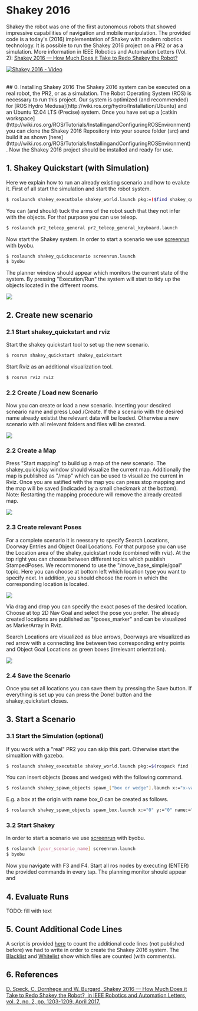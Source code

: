 # Shakey 2016
Shakey the robot was one of the first autonomous robots that showed impressive capabilities of navigation and mobile manipulation. The provided code is a today's (2016) implementation of Shakey with modern robotics technology. It is possible to run the Shakey 2016 project on a PR2 or as a simulation. More information in IEEE Robotics and Automation Letters (Vol. 2):  [Shakey 2016 — How Much Does it Take to Redo Shakey the Robot?](http://ieeexplore.ieee.org/stamp/stamp.jsp?tp=&arnumber=7847341&isnumber=7797562)

[![Shakey 2016 - Video](images/youtube.png?raw=true)](https://www.youtube.com/watch?v=wKOCdZT4GXM&feature=youtu.be)

<br>
## 0. Installing Shakey 2016
The Shakey 2016 system can be executed on a real robot, the PR2, or as a simulation. The Robot Operating System (ROS) is necessary to run this project. Our system is optimized (and recommended) for [ROS Hydro Medusa](http://wiki.ros.org/hydro/Installation/Ubuntu) and an Ubuntu 12.04 LTS (Precise) system. Once you have set up a [catkin workspace](http://wiki.ros.org/ROS/Tutorials/InstallingandConfiguringROSEnvironment) you can clone the Shakey 2016 Repository into your source folder (src) and build it as shown [here](http://wiki.ros.org/ROS/Tutorials/InstallingandConfiguringROSEnvironment). Now the Shakey 2016 project should be installed and ready for use.

## 1. Shakey Quickstart (with Simulation)
Here we explain how to run an already existing scenario and how to evalute it. First of all start the simulation and start the robot system.
```sh
$ roslaunch shakey_executbale shakey_world.launch pkg:=($find shakey_quickscenario) &
```
You can (and should) tuck the arms of the robot such that they not infer with the objects. For that purpose you can use teleop.

```sh
$ roslaunch pr2_teleop_general pr2_teleop_general_keyboard.launch
```

Now start the Shakey system. In order to start a scenario we use [screenrun](http://wiki.ros.org/screenrun) with byobu.
```sh
$ roslaunch shakey_quickscenario screenrun.launch
$ byobu
```
The planner window should appear which monitors the current state of the system.
By pressing "Execution/Run" the system will start to tidy up the objects located in the different rooms.

![](images/planner.png?raw=true)


## 2. Create new scenario
### 2.1 Start shakey_quickstart and rviz
Start the shakey quickstart tool to set up the new scenario.
```sh
$ rosrun shakey_quickstart shakey_quickstart
```
Start Rviz as an additional visualization tool.
```sh
$ rosrun rviz rviz
```

### 2.2 Create / Load new Scenario
Now you can create or load a new scenario. Inserting your descired scneario name and press Load /Create. If the a scenario with the desired name already existist the relevant data will be loaded. Otherwise a new scenario with all relevant folders and files will be created.

![](images/scenario.jpg?raw=true)

### 2.2 Create a Map

Press "Start mapping" to build up a map of the new scenario. The shakey_quickplay window should visualize the current map. Additionally the map is published as "/map" which can be used to visualize the current in Rviz. Once you are satified with the map you can press stop mapping and the map will be saved (indicaded by a small checkmark at the bottom). Note: Restarting the mapping procedure will remove the already created map.

![](images/mapping.jpg?raw=true)

### 2.3 Create relevant Poses
For a complete scenario it is neessary to specify Search Locations, Doorway Entries and Object Goal Locations. For that purpose you can use the Location area of the shaley_quickstart node (combined with rviz). At the top right you can choose between different topics which pusblish StampedPoses. We recommonend to use the "/move_base_simple/goal" topic. Here you can choose at bottom left which location type you want to specify next. In addition, you should choose the room in which the corresponding location is located.

![](images/poses.jpg?raw=true)

Via drag and drop you can specify the exact poses of the desired location. Choose at top 2D Nav Goal and select the pose you prefer. The already created locations are published as "/poses_marker" and can be visualized as MarkerArray in Rviz.

Search Locations are visualized as blue arrows, Doorways are visualized as red arrow with a connecting line between two corresponding entry points and Object Goal Locations as green boxes (irrelevant orientation).

![](images/rviz.jpg?raw=true)

### 2.4 Save the Scenario

Once you set all locations you can save them by pressing the Save button. If everything is set up you can press the Done! button and the shakey_quickstart closes.

## 3. Start a Scenario

### 3.1 Start the Simulation (optional)
If you work with a "real" PR2 you can skip this part. Otherwise start the simualtion with gazebo.

```sh
$ roslaunch shakey_executable shakey_world.launch pkg:=$(rospack find [your_scenario_name])
```

You can insert objects (boxes and wedges) with the following command.
```sh
$ roslaunch shakey_spawn_objects spawn_["box or wedge"].launch x:="x-value" y:="y-value" name:="[obj_name]"
```
E.g. a box at the origin with name box_0 can be created as follows.
```sh
$ roslaunch shakey_spawn_objects spawn_box.launch x:="0" y:="0" name:="box_0"
```


### 3.2 Start Shakey

In order to start a scenario we use [screenrun](http://wiki.ros.org/screenrun) with byobu.

```sh
$ roslaunch [your_scenario_name] screenrun.launch
$ byobu
```
Now you navigate with F3 and F4. Start all ros nodes by executing (ENTER) the provided commands in every tap. The planning monitor should appear and


## 4. Evaluate Runs

TODO: fill with text


## 5. Count Additional Code Lines
A script is provided [here](count_additional_code_lines/) to count the additional code lines (not published before) we had to write in order to create the Shakey 2016 system. The [Blacklist](count_additional_code_lines/black_list_files) and [Whitelist](count_additional_code_lines/white_list_dirs) show which files are counted (with comments).


## 6. References
[D. Speck, C. Dornhege and W. Burgard, Shakey 2016 — How Much Does it Take to Redo Shakey the Robot?, in IEEE Robotics and Automation Letters, vol. 2, no. 2, pp. 1203-1209, April 2017.](http://ieeexplore.ieee.org/stamp/stamp.jsp?tp=&arnumber=7847341&isnumber=7797562)
